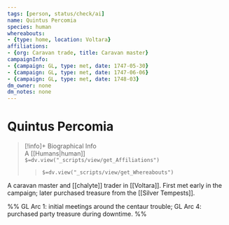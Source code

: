```yaml
---
tags: [person, status/check/ai]
name: Quintus Percomia
species: human
whereabouts:
- {type: home, location: Voltara}
affiliations:
- {org: Caravan trade, title: Caravan master}
campaignInfo:
- {campaign: GL, type: met, date: 1747-05-30}
- {campaign: GL, type: met, date: 1747-06-06}
- {campaign: GL, type: met, date: 1748-03}
dm_owner: none
dm_notes: none
---
```

# Quintus Percomia
>[!info]+ Biographical Info  
> A [[Humans|human]]  
> `$=dv.view("_scripts/view/get_Affiliations")`  
>> `$=dv.view("_scripts/view/get_Whereabouts")`

A caravan master and [[chalyte]] trader in [[Voltara]]. First met early in the campaign; later purchased treasure from the [[Silver Tempests]].

%%
GL Arc 1: initial meetings around the centaur trouble; GL Arc 4: purchased party treasure during downtime.
%%
